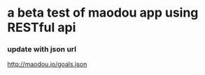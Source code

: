 a beta test of maodou app using RESTful api
=============================================

### update with json url
http://maodou.io/goals.json


